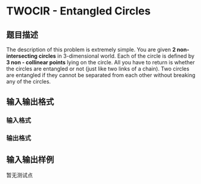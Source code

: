 # TWOCIR - Entangled Circles

## 题目描述

 The description of this problem is extremely simple. You are given **2 non-intersecting circles** in 3-dimensional world. Each of the circle is defined by **3 non - collinear points** lying on the circle. All you have to return is whether the circles are entangled or not (just like two links of a chain). Two circles are entangled if they cannot be separated from each other without breaking any of the circles.

## 输入输出格式

### 输入格式

### 输出格式

## 输入输出样例

暂无测试点

